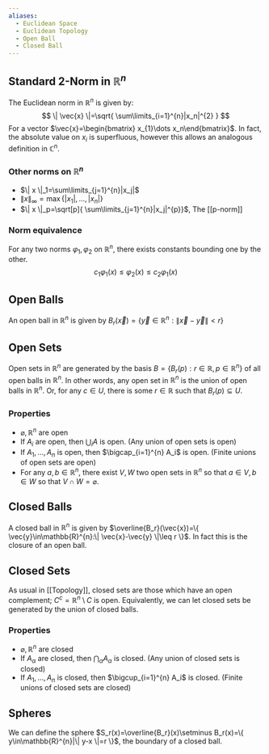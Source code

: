 ```yaml
---
aliases:
  - Euclidean Space
  - Euclidean Topology
  - Open Ball
  - Closed Ball
---
```

## Standard 2-Norm in $\mathbb{R}^{n}$
The Euclidean norm in $\mathbb{R}^{n}$ is given by:
$$
\| \vec{x} \|=\sqrt{ \sum\limits_{i=1}^{n}|x_n|^{2} }
$$
For a vector $\vec{x}=\begin{bmatrix} x_{1}\dots x_n\end{bmatrix}$. In fact, the absolute value on $x_i$ is superfluous, however this allows an analogous definition in $\mathbb{C}^{n}$.
### Other norms on $\mathbb{R}^{n}$
- $\| x \|_1=\sum\limits_{j=1}^{n}|x_j|$
- $\| x \|_\infty=\max\{ |x_{1}|,\dots,|x_n|\}$
- $\| x \|_p=\sqrt[p]{  \sum\limits_{j=1}^{n}|x_j|^{p}}$, The [[p-norm]]
### Norm equivalence
For any two norms $\varphi_{1},\varphi_2$ on $\mathbb{R}^{n}$, there exists constants bounding one by the other.
$$
c_{1}\varphi_{1}(x)\leq\varphi_{2}(x)\leq c_{2}\varphi_{1}(x)
$$
## Open Balls
An open ball in $\mathbb{R}^{n}$ is given by $B_r(\vec{x})=\{ \vec{y}\in\mathbb{R}^{n}:\| \vec{x}-\vec{y} \|<r \}$
## Open Sets
Open sets in $\mathbb{R}^{n}$ are generated by the basis $B=\{ B_r(p):r\in\mathbb{R},p\in\mathbb{R}^{n} \}$ of all open balls in $\mathbb{R}^{n}$. In other words, any open set in $\mathbb{R}^{n}$ is the union of open balls in $\mathbb{R}^{n}$.
Or, for any $c\in U$, there is some $r\in\mathbb{R}$ such that $B_r(p)\subseteq U$.
### Properties
- $\varnothing,\mathbb{R}^{n}$ are open
- If $A_i$ are open, then $\bigcup_i A$ is open. (Any union of open sets is open)
- If $A_{1},\dots,A_n$ is open, then $\bigcap_{i=1}^{n} A_i$ is open. (Finite unions of open sets are open)
- For any $a,b\in\mathbb{R}^{n},$ there exist $V,W$ two open sets in $\mathbb{R}^{n}$ so that $a\in V,b\in W$ so that $V\cap W=\varnothing$.
## Closed Balls
A closed ball in $\mathbb{R}^{n}$ is given by $\overline{B_r}(\vec{x})=\{ \vec{y}\in\mathbb{R}^{n}:\| \vec{x}-\vec{y} \|\leq r \}$. In fact this is the closure of an open ball.
## Closed Sets
As usual in [[Topology]], closed sets are those which have an open complement; $C^{c}=\mathbb{R}^{n}\setminus C$ is open. Equivalently, we can let closed sets be generated by the union of closed balls.
### Properties 
- $\varnothing,\mathbb{R}^{n}$ are closed
- If $A_\alpha$ are closed, then $\bigcap_\alpha A_\alpha$ is closed. (Any union of closed sets is closed)
- If $A_{1},\dots,A_n$ is closed, then $\bigcup_{i=1}^{n} A_i$ is closed. (Finite unions of closed sets are closed)
## Spheres
We can define the sphere $S_r(x)=\overline{B_r}(x)\setminus B_r(x)=\{ y\in\mathbb{R}^{n}|\| y-x \|=r \}$, the boundary of a closed ball.